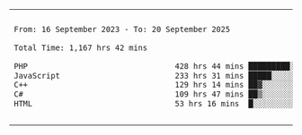 

<table border="0">
 <tr>
  <td>
  
 
 <!--START_SECTION:waka-->

```txt
From: 16 September 2023 - To: 20 September 2025

Total Time: 1,167 hrs 42 mins

PHP                                428 hrs 44 mins █████████░░░░░░░░░░░░░░░░   36.34 %
JavaScript                         233 hrs 31 mins █████░░░░░░░░░░░░░░░░░░░░   19.79 %
C++                                129 hrs 14 mins ██▓░░░░░░░░░░░░░░░░░░░░░░   10.95 %
C#                                 109 hrs 47 mins ██▒░░░░░░░░░░░░░░░░░░░░░░   09.31 %
HTML                               53 hrs 16 mins  █░░░░░░░░░░░░░░░░░░░░░░░░   04.52 %
```

<!--END_SECTION:waka-->
  </td>
    <td>
   <div align="start">
        <a href="https://open.spotify.com/user/dxso20he52f5d4ti73duavf95">
        <img width="200px" src="https://spotify-github-profile.kittinanx.com/api/view.svg?uid=dxso20he52f5d4ti73duavf95&cover_image=true&theme=default&show_offline=false&background_color=121212&interchange=false" alt="Spotify Now Playing">
    </a>
</div> 

  </td>
 </tr>

</table>

